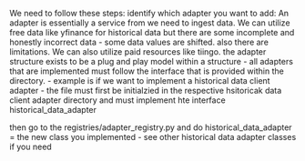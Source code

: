 We need to follow these steps:
identify which adapter you want to add: 
An adapter is essentially a service from we need to ingest data. We can utilize free data like yfinance for historical data but there are some incomplete and honestly incorrect data - some data values are shifted. also there are limitations. We can also utilize paid resources like tiingo. the adapter structure exists to be a plug and play model within a structure - all adapters that are implemented must follow the interface that is provided within the directory. - example is if we want to implement a historical data client adapter - the file must first be initialzied in the respective hsitoricak data client adapter directory and must implement hte interface historical_data_adapter

then go to the registries/adapter_registry.py and do historical_data_adapter = the new class you implemented - see other historical data adapter classes if you need